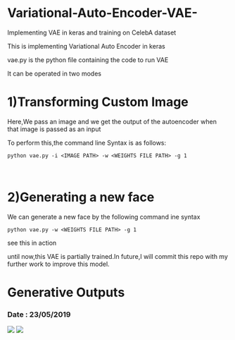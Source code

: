 # Variational-Auto-Encoder-VAE-
Implementing VAE in keras and training on CelebA dataset

This is implementing Variational Auto Encoder in keras

vae.py is the python file containing the code to run VAE

It can be operated in two modes

<h1>1)Transforming Custom Image</h1>
  Here,We pass an image and we get the output of the autoencoder when that image is passed as an input
  
  To perform this,the command line Syntax is as follows:
  <br>
  

    python vae.py -i <IMAGE PATH> -w <WEIGHTS FILE PATH> -g 1
  
  <br>
    
<h1>2)Generating a new face</h1>
  We can generate a new face by the following command ine syntax
  <br>
  
    python vae.py -w <WEIGHTS FILE PATH> -g 1
  
  see this in action
  
  until now,this VAE is partially trained.In future,I will commit this repo with my further work to improve this model.
  
  
<h1>Generative Outputs</h1>

  <h3>Date : 23/05/2019</h3>
  
  <img src = "https://github.com/kumararduino/Variational-Auto-Encoder-VAE-/blob/master/generated3148.jpg"  />  <img src = "https://github.com/kumararduino/Variational-Auto-Encoder-VAE-/blob/master/generated9262.jpg"/>
